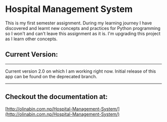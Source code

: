# Hospital Management System
This is my first semester assignment. During my learning journey I have discovered and learnt new concepts and practices for Python programming so I won't and can't leave this assignment as it is. I'm upgrading this project as I learn other concepts. 

## Current Version:
---
Current version 2.0 on which I am working right now.
Initial release of this app can be found on the deprecated branch.

---

## Checkout the documentation at:
[http://olinabin.com.np/Hospital-Management-System/](http://olinabin.com.np/Hospital-Management-System/)
